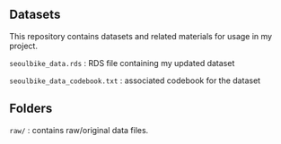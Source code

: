 ## Datasets

This repository contains datasets and related materials for usage in my project.

`seoulbike_data.rds` : RDS file containing my updated dataset 

`seoulbike_data_codebook.txt` : associated codebook for the dataset

## Folders

`raw/` : contains raw/original data files.




